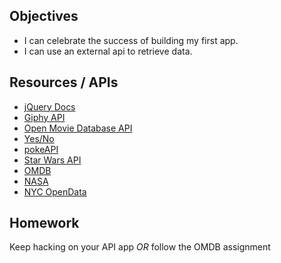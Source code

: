 ## Objectives
- I can celebrate the success of building my first app.
- I can use an external api to retrieve data.

## Resources / APIs
- [jQuery Docs](http://api.jquery.com/)
- [Giphy API](https://github.com/Giphy/GiphyAPI)
- [Open Movie Database API](http://www.omdbapi.com/)
- [Yes/No](https://yesno.wtf/)
- [pokeAPI](https://pokeapi.co/)
- [Star Wars API](https://swapi.co/)
- [OMDB](http://www.omdbapi.com/)
- [NASA](https://data.nasa.gov/developer)
- [NYC OpenData](http://opendata.cityofnewyork.us/)


## Homework
Keep hacking on your API app *OR* follow the OMDB assignment 

